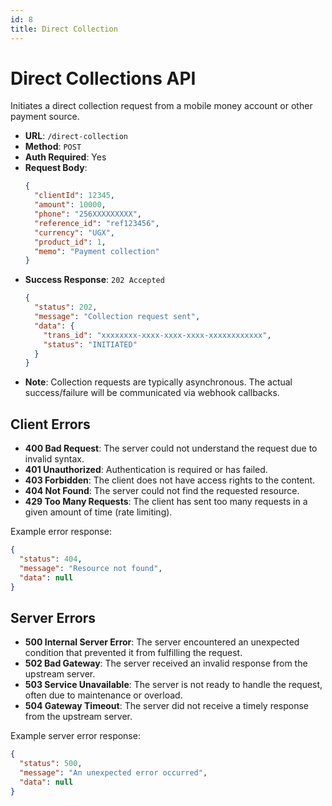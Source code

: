 ```yaml
---
id: 8
title: Direct Collection
---
```


# Direct Collections API

Initiates a direct collection request from a mobile money account or other payment source.

- **URL**: `/direct-collection`
- **Method**: `POST`
- **Auth Required**: Yes
- **Request Body**:
  ```json
  {
    "clientId": 12345,
    "amount": 10000,
    "phone": "256XXXXXXXXX",
    "reference_id": "ref123456",
    "currency": "UGX",
    "product_id": 1,
    "memo": "Payment collection"
  }
  ```
- **Success Response**: `202 Accepted`
  ```json
  {
    "status": 202,
    "message": "Collection request sent",
    "data": {
      "trans_id": "xxxxxxxx-xxxx-xxxx-xxxx-xxxxxxxxxxxx",
      "status": "INITIATED"
    }
  }
  ```
- **Note**: Collection requests are typically asynchronous. The actual success/failure will be communicated via webhook callbacks.


## Client Errors

- **400 Bad Request**: The server could not understand the request due to invalid syntax.
- **401 Unauthorized**: Authentication is required or has failed.
- **403 Forbidden**: The client does not have access rights to the content.
- **404 Not Found**: The server could not find the requested resource.
- **429 Too Many Requests**: The client has sent too many requests in a given amount of time (rate limiting).

Example error response:

```json
{
  "status": 404,
  "message": "Resource not found",
  "data": null
}
```

## Server Errors

- **500 Internal Server Error**: The server encountered an unexpected condition that prevented it from fulfilling the request.
- **502 Bad Gateway**: The server received an invalid response from the upstream server.
- **503 Service Unavailable**: The server is not ready to handle the request, often due to maintenance or overload.
- **504 Gateway Timeout**: The server did not receive a timely response from the upstream server.

Example server error response:

```json
{
  "status": 500,
  "message": "An unexpected error occurred",
  "data": null
}
```